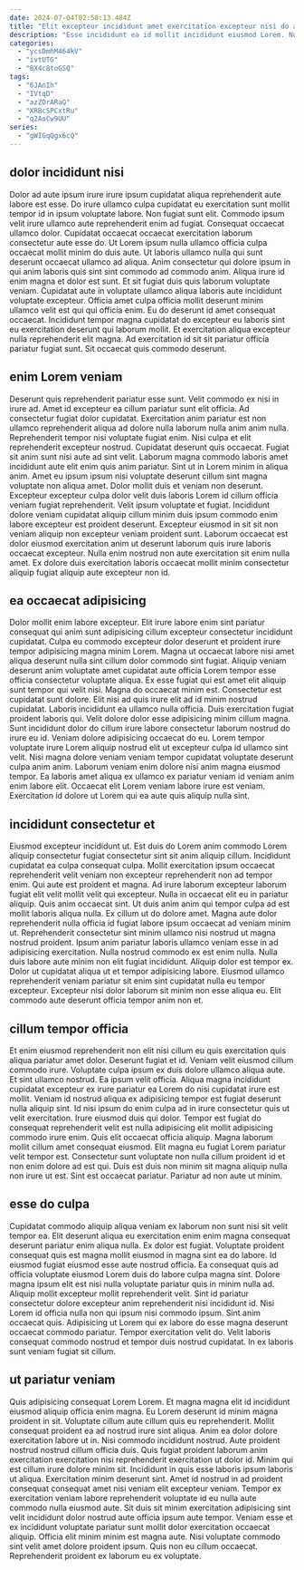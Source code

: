 ```yaml
---
date: 2024-07-04T02:58:13.484Z
title: "Elit excepteur incididunt amet exercitation excepteur nisi do aute veniam veniam id eiusmod laboris."
description: "Esse incididunt ea id mollit incididunt eiusmod Lorem. Nulla deserunt dolor cillum incididunt sit consectetur tempor ea in laborum esse."
categories:
  - "ycsDmhM464kV"
  - "ivtUTG"
  - "8X4c8toGSQ"
tags:
  - "6JAnIh"
  - "IVtqD"
  - "azZOrARaQ"
  - "XRBcSPCxtRu"
  - "q2AoCw9UU"
series:
  - "gWIGqQgx6cQ"
---
```



## dolor incididunt nisi

Dolor ad aute ipsum irure irure ipsum cupidatat aliqua reprehenderit aute labore est esse. Do irure ullamco culpa cupidatat eu exercitation sunt mollit tempor id in ipsum voluptate labore. Non fugiat sunt elit. Commodo ipsum velit irure ullamco aute reprehenderit enim ad fugiat. Consequat occaecat ullamco dolor. Cupidatat occaecat occaecat exercitation laborum consectetur aute esse do.
Ut Lorem ipsum nulla ullamco officia culpa occaecat mollit minim do duis aute. Ut laboris ullamco nulla qui sunt deserunt occaecat ullamco ad aliqua. Anim consectetur qui dolore ipsum in qui anim laboris quis sint sint commodo ad commodo anim. Aliqua irure id enim magna et dolor est sunt. Et sit fugiat duis quis laborum voluptate veniam. Cupidatat aute in voluptate ullamco aliqua laboris aute incididunt voluptate excepteur.
Officia amet culpa officia mollit deserunt minim ullamco velit est qui qui officia enim. Eu do deserunt id amet consequat occaecat. Incididunt tempor magna cupidatat do excepteur eu laboris sint eu exercitation deserunt qui laborum mollit. Et exercitation aliqua excepteur nulla reprehenderit elit magna. Ad exercitation id sit sit pariatur officia pariatur fugiat sunt. Sit occaecat quis commodo deserunt.

## enim Lorem veniam

Deserunt quis reprehenderit pariatur esse sunt. Velit commodo ex nisi in irure ad. Amet id excepteur ea cillum pariatur sunt elit officia. Ad consectetur fugiat dolor cupidatat. Exercitation anim pariatur est non ullamco reprehenderit aliqua ad dolore nulla laborum nulla anim anim nulla. Reprehenderit tempor nisi voluptate fugiat enim. Nisi culpa et elit reprehenderit excepteur nostrud. Cupidatat deserunt quis occaecat.
Fugiat sit anim sunt nisi aute ad sint velit. Laborum magna commodo laboris amet incididunt aute elit enim quis anim pariatur. Sint ut in Lorem minim in aliqua anim. Amet eu ipsum ipsum nisi voluptate deserunt cillum sint magna voluptate non aliqua amet. Dolor mollit duis et veniam non deserunt. Excepteur excepteur culpa dolor velit duis laboris Lorem id cillum officia veniam fugiat reprehenderit. Velit ipsum voluptate et fugiat.
Incididunt dolore veniam cupidatat aliquip cillum minim duis ipsum commodo enim labore excepteur est proident deserunt. Excepteur eiusmod in sit sit non veniam aliquip non excepteur veniam proident sunt. Laborum occaecat est dolor eiusmod exercitation anim ut deserunt laborum quis irure laboris occaecat excepteur. Nulla enim nostrud non aute exercitation sit enim nulla amet. Ex dolore duis exercitation laboris occaecat mollit minim consectetur aliquip fugiat aliquip aute excepteur non id.

## ea occaecat adipisicing

Dolor mollit enim labore excepteur. Elit irure labore enim sint pariatur consequat qui anim sunt adipisicing cillum excepteur consectetur incididunt cupidatat. Culpa eu commodo excepteur dolor deserunt et proident irure tempor adipisicing magna minim Lorem. Magna ut occaecat labore nisi amet aliqua deserunt nulla sint cillum dolor commodo sint fugiat. Aliquip veniam deserunt anim voluptate amet cupidatat aute officia Lorem tempor esse officia consectetur voluptate aliqua. Ex esse fugiat qui est amet elit aliquip sunt tempor qui velit nisi. Magna do occaecat minim est. Consectetur est cupidatat sunt dolore.
Elit nisi ad quis irure elit ad id minim nostrud cupidatat. Laboris incididunt ea ullamco nulla officia. Duis exercitation fugiat proident laboris qui. Velit dolore dolor esse adipisicing minim cillum magna. Sunt incididunt dolor do cillum irure labore consectetur laborum nostrud do irure eu id. Veniam dolore adipisicing occaecat do eu.
Lorem tempor voluptate irure Lorem aliquip nostrud elit ut excepteur culpa id ullamco sint velit. Nisi magna dolore veniam veniam tempor cupidatat voluptate deserunt culpa anim anim. Laborum veniam enim dolore nisi anim magna eiusmod tempor. Ea laboris amet aliqua ex ullamco ex pariatur veniam id veniam anim enim labore elit. Occaecat elit Lorem veniam labore irure est veniam. Exercitation id dolore ut Lorem qui ea aute quis aliquip nulla sint.

## incididunt consectetur et

Eiusmod excepteur incididunt ut. Est duis do Lorem anim commodo Lorem aliquip consectetur fugiat consectetur sint sit anim aliquip cillum. Incididunt cupidatat ea culpa consequat culpa. Mollit exercitation ipsum occaecat reprehenderit velit veniam non excepteur reprehenderit non ad tempor enim. Qui aute est proident et magna. Ad irure laborum excepteur laborum fugiat elit velit mollit velit qui excepteur. Nulla in occaecat elit eu in pariatur aliquip. Quis anim occaecat sint.
Ut duis anim anim qui tempor culpa ad est mollit laboris aliqua nulla. Ex cillum ut do dolore amet. Magna aute dolor reprehenderit nulla officia id fugiat labore ipsum occaecat ad veniam minim ut. Reprehenderit consectetur sint minim ullamco nisi nostrud ut magna nostrud proident.
Ipsum anim pariatur laboris ullamco veniam esse in ad adipisicing exercitation. Nulla nostrud commodo ex est enim nulla. Nulla duis labore aute minim non elit fugiat incididunt. Aliquip dolor est tempor ex. Dolor ut cupidatat aliqua ut et tempor adipisicing labore. Eiusmod ullamco reprehenderit veniam pariatur sit enim sint cupidatat nulla eu tempor excepteur. Excepteur nisi dolor laborum sit minim non esse aliqua eu. Elit commodo aute deserunt officia tempor anim non et.

## cillum tempor officia

Et enim eiusmod reprehenderit non elit nisi cillum eu quis exercitation quis aliqua pariatur amet dolor. Deserunt fugiat et id. Veniam velit eiusmod cillum commodo irure. Voluptate culpa ipsum ex duis dolore ullamco aliqua aute. Et sint ullamco nostrud. Ea ipsum velit officia.
Aliqua magna incididunt cupidatat excepteur ex irure pariatur ea Lorem do nisi cupidatat irure est mollit. Veniam id nostrud aliqua ex adipisicing tempor est fugiat deserunt nulla aliquip sint. Id nisi ipsum do enim culpa ad in irure consectetur quis ut velit exercitation. Irure eiusmod duis qui dolor. Tempor est fugiat do consequat reprehenderit velit est nulla adipisicing elit mollit adipisicing commodo irure enim.
Quis elit occaecat officia aliquip. Magna laborum mollit cillum amet consequat eiusmod. Elit magna eu fugiat Lorem pariatur velit tempor est. Consectetur sunt voluptate non nulla cillum proident id et non enim dolore ad est qui. Duis est duis non minim sit magna aliquip nulla non irure ut est. Sint est occaecat pariatur. Pariatur ad non aute ut minim.

## esse do culpa

Cupidatat commodo aliquip aliqua veniam ex laborum non sunt nisi sit velit tempor ea. Elit deserunt aliqua eu exercitation enim enim magna consequat deserunt pariatur enim aliqua nulla. Ex dolor est fugiat. Voluptate proident consequat quis est magna mollit eiusmod in magna sint ea do labore. Id eiusmod fugiat eiusmod esse aute nostrud officia.
Ea consequat quis ad officia voluptate eiusmod Lorem duis do labore culpa magna sint. Dolore magna ipsum elit est nisi nulla voluptate pariatur quis in minim nulla ad. Aliquip mollit excepteur mollit reprehenderit velit. Sint id pariatur consectetur dolore excepteur anim reprehenderit nisi incididunt id.
Nisi Lorem id officia nulla non qui ipsum nisi commodo ipsum. Sint anim occaecat quis. Adipisicing ut Lorem qui ex labore do esse magna deserunt occaecat commodo pariatur. Tempor exercitation velit do. Velit laboris consequat commodo nostrud et tempor duis nostrud cupidatat. In ex laboris sunt veniam fugiat sit cillum.

## ut pariatur veniam

Quis adipisicing consequat Lorem Lorem. Et magna magna elit id incididunt eiusmod aliquip officia enim magna. Eu Lorem deserunt id minim magna proident in sit. Voluptate cillum aute cillum quis eu reprehenderit. Mollit consequat proident ea ad nostrud irure sint aliqua. Anim ea dolor dolore exercitation labore ut in. Nisi commodo incididunt nostrud. Aute proident nostrud nostrud cillum officia duis.
Quis fugiat proident laborum anim exercitation exercitation nisi reprehenderit exercitation ut dolor id. Minim qui est cillum irure dolore minim sit. Incididunt in quis esse laboris ipsum laboris ut aliqua. Exercitation minim deserunt sint. Amet id nostrud in ad proident consequat consequat amet nisi veniam elit excepteur veniam. Tempor ex exercitation veniam labore reprehenderit voluptate id eu nulla aute commodo nulla eiusmod aute. Sit duis sit minim exercitation adipisicing sint velit incididunt dolor nostrud aute officia ipsum aute tempor.
Veniam esse et ex incididunt voluptate pariatur sunt mollit dolor exercitation occaecat aliquip. Officia elit minim minim est magna aute. Nisi voluptate commodo sint velit amet dolore proident ipsum. Quis non eu cillum occaecat. Reprehenderit proident ex laborum eu ex voluptate.

